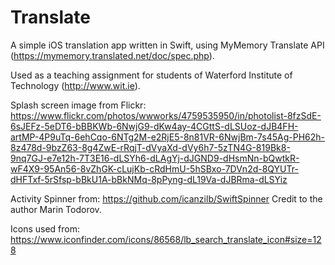 # Translate
A simple iOS translation app written in Swift, using MyMemory Translate API (https://mymemory.translated.net/doc/spec.php).

Used as a teaching assignment for students of Waterford Institute of Technology (http://www.wit.ie).

Splash screen image from Flickr: https://www.flickr.com/photos/wwworks/4759535950/in/photolist-8fzSdE-6sJEFz-5eDT6-bBBKWb-6NwjG9-dKw4ay-4CGttS-dLSUoz-dJB4FH-artMP-4P9uTq-6ehCqo-6NTg2M-e2RjE5-8n81VR-6NwjBm-7s45Ag-PH62h-8z478d-9bzZ63-8g4ZwE-rRqjT-dVyaXd-dVy6h7-5zTN4G-819Bk8-9nq7GJ-e7e12h-7T3E16-dLSYh6-dLAgYj-dJGND9-dHsmNn-bQwtkR-wF4X9-95An56-8vZhGK-cLujKb-cRdHmU-5hSBxo-7DVn2d-8QYUTr-dHFTxf-5rSfsp-bBkU1A-bBkNMq-8pPyng-dL19Va-dJBRma-dLSYiz

Activity Spinner from: https://github.com/icanzilb/SwiftSpinner
Credit to the author Marin Todorov.

Icons used from: https://www.iconfinder.com/icons/86568/lb_search_translate_icon#size=128
